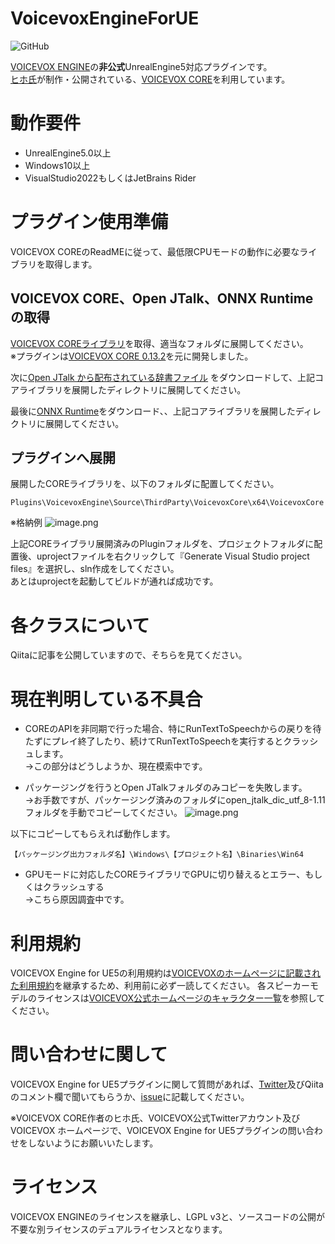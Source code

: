 # VoicevoxEngineForUE

![GitHub](https://img.shields.io/github/license/y-chan/node-voicevox-engine)

[VOICEVOX ENGINE](https://github.com/VOICEVOX/voicevox_engine)の**非公式**UnrealEngine5対応プラグインです。<br/>
[ヒホ氏](https://github.com/Hiroshiba)が制作・公開されている、[VOICEVOX CORE](https://github.com/VOICEVOX/voicevox_core)を利用しています。

# 動作要件

* UnrealEngine5.0以上
* Windows10以上
* VisualStudio2022もしくはJetBrains Rider

# プラグイン使用準備

VOICEVOX COREのReadMEに従って、最低限CPUモードの動作に必要なライブラリを取得します。

## VOICEVOX CORE、Open JTalk、ONNX Runtimeの取得

[VOICEVOX COREライブラリ](https://github.com/VOICEVOX/voicevox_core)を取得、適当なフォルダに展開してください。<br/>
※プラグインは[VOICEVOX CORE 0.13.2](https://github.com/VOICEVOX/voicevox_core/releases/tag/0.13.2)を元に開発しました。

次に[Open JTalk から配布されている辞書ファイル](https://sourceforge.net/projects/open-jtalk/files/Dictionary/open_jtalk_dic-1.11/open_jtalk_dic_utf_8-1.11.tar.gz/download?use_mirror=jaist) をダウンロードして、上記コアライブラリを展開したディレクトリに展開してください。

最後に[ONNX Runtime](https://github.com/microsoft/onnxruntime/releases/tag/v1.13.1)をダウンロード、、上記コアライブラリを展開したディレクトリに展開してください。

## プラグインへ展開

展開したCOREライブラリを、以下のフォルダに配置してください。

```
Plugins\VoicevoxEngine\Source\ThirdParty\VoicevoxCore\x64\VoicevoxCore
```

※格納例
![image.png](https://qiita-image-store.s3.ap-northeast-1.amazonaws.com/0/104377/33be4503-896f-3d38-d27c-0ce3cab73ea4.png)

上記COREライブラリ展開済みのPluginフォルダを、プロジェクトフォルダに配置後、uprojectファイルを右クリックして『Generate Visual Studio project files』を選択し、sln作成をしてください。<br/>
あとはuprojectを起動してビルドが通れば成功です。

# 各クラスについて
Qiitaに記事を公開していますので、そちらを見てください。

# 現在判明している不具合

* COREのAPIを非同期で行った場合、特にRunTextToSpeechからの戻りを待たずにプレイ終了したり、続けてRunTextToSpeechを実行するとクラッシュします。
<br/>→この部分はどうしようか、現在模索中です。

* パッケージングを行うとOpen JTalkフォルダのみコピーを失敗します。
<br/>→お手数ですが、パッケージング済みのフォルダにopen_jtalk_dic_utf_8-1.11フォルダを手動でコピーしてください。
![image.png](https://qiita-image-store.s3.ap-northeast-1.amazonaws.com/0/104377/23f5f42c-a281-399f-fb57-5b6ad2b1aa74.png)

以下にコピーしてもらえれば動作します。
```
【パッケージング出力フォルダ名】\Windows\【プロジェクト名】\Binaries\Win64
```

* GPUモードに対応したCOREライブラリでGPUに切り替えるとエラー、もしくはクラッシュする
<br/>→こちら原因調査中です。

# 利用規約
VOICEVOX Engine for UE5の利用規約は[VOICEVOXのホームページに記載された利用規約](https://voicevox.hiroshiba.jp/term)を継承するため、利用前に必ず一読してください。
各スピーカーモデルのライセンスは[VOICEVOX公式ホームページのキャラクター一覧](https://voicevox.hiroshiba.jp/)を参照してください。

# 問い合わせに関して
VOICEVOX Engine for UE5プラグインに関して質問があれば、[Twitter](https://twitter.com/YuukiOgino)及びQiitaのコメント欄で聞いてもらうか、[issue](https://github.com/YuukiOgino/VoicevoxEngineForUE/issues)に記載してください。

※VOICEVOX CORE作者のヒホ氏、VOICEVOX公式Twitterアカウント及びVOICEVOX ホームページで、VOICEVOX Engine for UE5プラグインの問い合わせをしないようにお願いいたします。

# ライセンス
VOICEVOX ENGINEのライセンスを継承し、LGPL v3と、ソースコードの公開が不要な別ライセンスのデュアルライセンスとなります。

